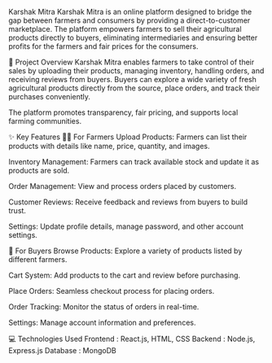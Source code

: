 Karshak Mitra
Karshak Mitra is an online platform designed to bridge the gap between farmers and consumers by providing a direct-to-customer marketplace. The platform empowers farmers to sell their agricultural products directly to buyers, eliminating intermediaries and ensuring better profits for the farmers and fair prices for the consumers.

🌾 Project Overview
Karshak Mitra enables farmers to take control of their sales by uploading their products, managing inventory, handling orders, and receiving reviews from buyers. Buyers can explore a wide variety of fresh agricultural products directly from the source, place orders, and track their purchases conveniently.
 
The platform promotes transparency, fair pricing, and supports local farming communities.

✨ Key Features
👨‍🌾 For Farmers
Upload Products: Farmers can list their products with details like name, price, quantity, and images.

Inventory Management: Farmers can track available stock and update it as products are sold.

Order Management: View and process orders placed by customers.

Customer Reviews: Receive feedback and reviews from buyers to build trust.

Settings: Update profile details, manage password, and other account settings.

🛒 For Buyers
Browse Products: Explore a variety of products listed by different farmers.

Cart System: Add products to the cart and review before purchasing.

Place Orders: Seamless checkout process for placing orders.

Order Tracking: Monitor the status of orders in real-time.

Settings: Manage account information and preferences.

💻 Technologies Used
Frontend :	React.js, HTML, CSS
Backend :	Node.js, Express.js
Database :	MongoDB
